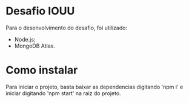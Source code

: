 # Desafio IOUU 
Para o desenvolvimento do desafio, foi utilizado:
- Node.js;
- MongoDB Atlas.

# Como instalar
Para iniciar o projeto, basta baixar as dependencias digitando 'npm i' e iniciar digitando 'npm start' na raiz do projeto.